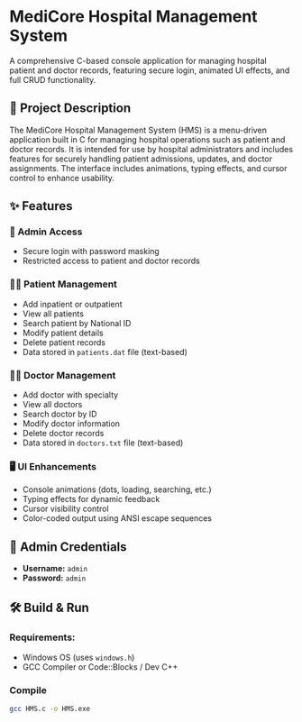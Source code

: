# MediCore Hospital Management System

A comprehensive C-based console application for managing hospital patient and doctor records, featuring secure login, animated UI effects, and full CRUD functionality.

## 🏥 Project Description

The MediCore Hospital Management System (HMS) is a menu-driven application built in C for managing hospital operations such as patient and doctor records. It is intended for use by hospital administrators and includes features for securely handling patient admissions, updates, and doctor assignments. The interface includes animations, typing effects, and cursor control to enhance usability.

## ✨ Features

### 👤 Admin Access
- Secure login with password masking
- Restricted access to patient and doctor records

### 🧑‍⚕️ Patient Management
- Add inpatient or outpatient
- View all patients
- Search patient by National ID
- Modify patient details
- Delete patient records
- Data stored in `patients.dat` file (text-based)

### 👨‍⚕️ Doctor Management
- Add doctor with specialty
- View all doctors
- Search doctor by ID
- Modify doctor information
- Delete doctor records
- Data stored in `doctors.txt` file (text-based)

### 🖥️ UI Enhancements
- Console animations (dots, loading, searching, etc.)
- Typing effects for dynamic feedback
- Cursor visibility control
- Color-coded output using ANSI escape sequences

## 🔐 Admin Credentials
- **Username:** `admin`
- **Password:** `admin`

## 🛠️ Build & Run

### Requirements:
- Windows OS (uses `windows.h`)
- GCC Compiler or Code::Blocks / Dev C++

### Compile
```bash
gcc HMS.c -o HMS.exe
